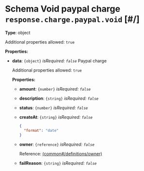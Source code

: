 # Schema Void paypal charge `response.charge.paypal.void`  [#/]


**Type**: object





Additional properties allowed: `true`


**Properties:**


 - **data**: `{object}` *isRequired: `false`* Paypal charge
    
    <a name="/properties/data"/>
    
    
    
    
    
    Additional properties allowed: `true`
    
    
    **Properties:**
    
    
     - **amount**: `{number}` *isRequired: `false`* 
     - **description**: `{string}` *isRequired: `false`* 
     - **status**: `{number}` *isRequired: `false`* 
     - **createAt**: `{string}` *isRequired: `false`* 
        ```json
        {
          "format": "date"
        }
        ```
        
     - **owner**: `{reference}` *isRequired: `false`* 
        
        Reference: <a href="common.md#/definitions/owner">  (common#/definitions/owner)</a>
        
     - **failReason**: `{string}` *isRequired: `false`* 
    
